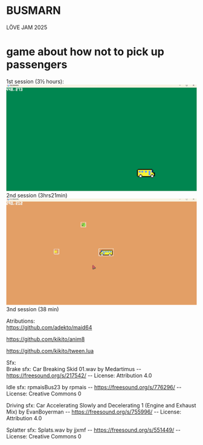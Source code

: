# BUSMARN
LÖVE JAM 2025  

# game about how not to pick up passengers  

1st session (3½ hours):
![](busmarn_love2d_2025_jam.gif)  
2nd session (3hrs21min)  
![](busmarn_7_hours_in_resized.gif)  
3nd session (38 min)  


Atributions:  
https://github.com/adekto/maid64

https://github.com/kikito/anim8  

https://github.com/kikito/tween.lua  

Sfx:  
Brake sfx: Car Breaking Skid 01.wav by Medartimus -- https://freesound.org/s/217542/ -- License: Attribution 4.0  
  
Idle sfx: rpmaisBus23 by rpmais -- https://freesound.org/s/776296/ -- License: Creative Commons 0  
  
Driving sfx:  Car Accelerating Slowly and Decelerating 1 (Engine and Exhaust Mix) by EvanBoyerman -- https://freesound.org/s/755996/ -- License: Attribution 4.0
  
Splatter sfx: Splats.wav by jjxmf -- https://freesound.org/s/551449/ -- License: Creative Commons 0  
